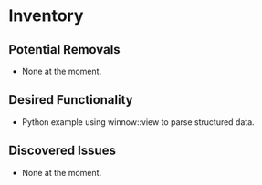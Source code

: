 # Inventory

## Potential Removals
- None at the moment.

## Desired Functionality
- Python example using winnow::view to parse structured data.

## Discovered Issues
- None at the moment.
